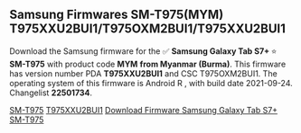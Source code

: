 <h2>Samsung Firmwares SM-T975(MYM) T975XXU2BUI1/T975OXM2BUI1/T975XXU2BUI1</h2>
Download the Samsung firmware for the ✅ <strong>Samsung Galaxy Tab S7+ </strong> ⭐ <strong>SM-T975</strong> with product code <strong>MYM</strong> <strong> from Myanmar (Burma)</strong>. This firmware has version number PDA <strong>T975XXU2BUI1</strong> and CSC T975OXM2BUI1. The operating system of this firmware is Android R , with build date 2021-09-24. Changelist <strong>22501734</strong>.


[SM-T975](https://samfirm.shop/samsung/model/SM-T975)
[T975XXU2BUI1](https://samfirm.shop/samsung/pda/T975XXU2BUI1)
[Download Firmware Samsung Galaxy Tab S7+ SM-T975](https://samfirm.shop/samsung/firmware/459708)
